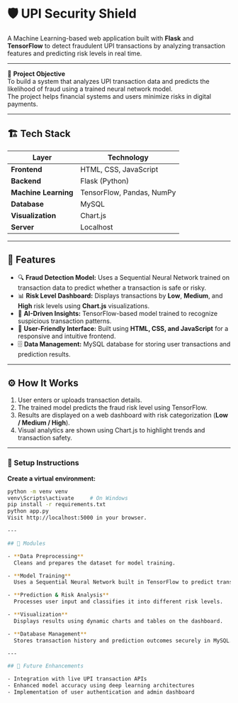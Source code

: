 # 🛡️ UPI Security Shield

A Machine Learning-based web application built with **Flask** and **TensorFlow** to detect fraudulent UPI transactions by analyzing transaction features and predicting risk levels in real time.

---

📌 **Project Objective**  
To build a system that analyzes UPI transaction data and predicts the likelihood of fraud using a trained neural network model.  
The project helps financial systems and users minimize risks in digital payments.

---

## 🏗️ Tech Stack

| Layer | Technology |
|-------|-------------|
| **Frontend** | HTML, CSS, JavaScript |
| **Backend** | Flask (Python) |
| **Machine Learning** | TensorFlow, Pandas, NumPy |
| **Database** | MySQL |
| **Visualization** | Chart.js |
| **Server** |  Localhost |

---

## 🚀 Features

- 🔍 **Fraud Detection Model:** Uses a Sequential Neural Network trained on transaction data to predict whether a transaction is safe or risky.  
- 📊 **Risk Level Dashboard:** Displays transactions by **Low**, **Medium**, and **High** risk levels using **Chart.js** visualizations.  
- 🧠 **AI-Driven Insights:** TensorFlow-based model trained to recognize suspicious transaction patterns.  
- 🔐 **User-Friendly Interface:** Built using **HTML, CSS, and JavaScript** for a responsive and intuitive frontend.  
- 🗄️ **Data Management:** MySQL database for storing user transactions and prediction results.

---

## ⚙️ How It Works

1. User enters or uploads transaction details.  
2. The trained model predicts the fraud risk level using TensorFlow.  
3. Results are displayed on a web dashboard with risk categorization (**Low / Medium / High**).  
4. Visual analytics are shown using Chart.js to highlight trends and transaction safety.

---

### 🧩 Setup Instructions

**Create a virtual environment:**
```bash
python -m venv venv
venv\Scripts\activate     # On Windows
pip install -r requirements.txt
python app.py
Visit http://localhost:5000 in your browser.

---  

## 📂 Modules

- **Data Preprocessing**  
  Cleans and prepares the dataset for model training.

- **Model Training**  
  Uses a Sequential Neural Network built in TensorFlow to predict transaction risks.

- **Prediction & Risk Analysis**  
  Processes user input and classifies it into different risk levels.

- **Visualization**  
  Displays results using dynamic charts and tables on the dashboard.

- **Database Management**  
  Stores transaction history and prediction outcomes securely in MySQL.

---

## 📜 Future Enhancements

- Integration with live UPI transaction APIs
- Enhanced model accuracy using deep learning architectures
- Implementation of user authentication and admin dashboard
